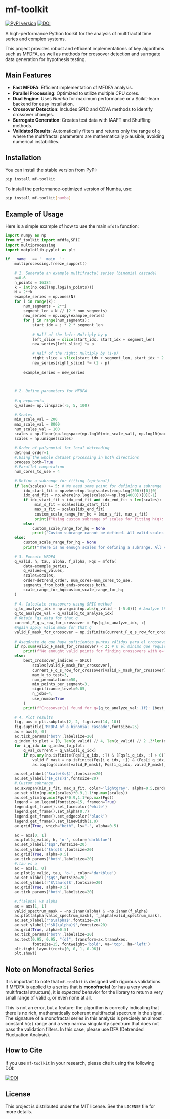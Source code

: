 # mf-toolkit

[![PyPI version](https://badge.fury.io/py/mf-toolkit.svg)](https://pypi.org/project/mf-toolkit/0.1.0/)
[![DOI](https://zenodo.org/badge/DOI/10.5281/zenodo.15857511.svg)](https://doi.org/10.5281/zenodo.15857511)

A high-performance Python toolkit for the analysis of multifractal time series and complex systems.

This project provides robust and efficient implementations of key algorithms such as MFDFA, as well as methods for crossover detection and surrogate data generation for hypothesis testing.

## Main Features

* **Fast MFDFA**: Efficient implementation of MFDFA analysis.
* **Parallel Processing**: Optimized to utilize multiple CPU cores.
* **Dual Engine**: Uses *Numba* for maximum performance or a Scikit-learn backend for easy installation.
* **Crossover Detection**: Includes SPIC and CDVA methods to identify crossover changes.
* **Surrogate Generation**: Creates test data with IAAFT and Shuffling methods.
* **Validated Results**: Automatically filters and returns only the range of `q` where the multifractal parameters are mathematically plausible, avoiding numerical instabilities.

## Installation

You can install the stable version from PyPI:

```bash
pip install mf-toolkit
```

To install the performance-optimized version of Numba, use:
```bash
pip install mf-toolkit[numba]
```

## Example of Usage

Here is a simple example of how to use the main `mfdfa` function:

```python
import numpy as np
from mf_toolkit import mfdfa,SPIC
import multiprocessing
import matplotlib.pyplot as plt 

if __name__ == '__main__':
    multiprocessing.freeze_support()
    
    # 1. Generate an example multifractal series (binomial cascade)
    p=0.6
    n_points = 16384
    k = int(np.ceil(np.log2(n_points)))
    N = 2**k
    example_series = np.ones(N)
    for i in range(k):
        num_segments = 2**i
        segment_len = N // (2 * num_segments)
        new_series = np.copy(example_series)
        for j in range(num_segments):
            start_idx = j * 2 * segment_len
                
            # Half of the left: Multiply by p
            left_slice = slice(start_idx, start_idx + segment_len)
            new_series[left_slice] *= p
                
            # Half of the right: Multiply by (1-p)
            right_slice = slice(start_idx + segment_len, start_idx + 2 * segment_len)
            new_series[right_slice] *= (1 - p)
                
        example_series = new_series
            
    
    
    # 2. Define parameters for MFDFA
    
    #.q exponents
    q_values= np.linspace(-5, 5, 100)
    
    #.Scales
    min_scale_val = 200
    max_scale_val = 8000
    num_scales_val = 100 
    scales = np.floor(np.logspace(np.log10(min_scale_val), np.log10(max_scale_val), num_scales_val)).astype(int)
    scales = np.unique(scales) 
    
    #.Order of polynomial for local detrending
    detrend_order=1
    #.Using the whole dataset processing in both directions
    process_both=True
    #.Parallel computation
    num_cores_to_use = 4 
    
    #.Define a subrange for fitting (optional)
    if len(scales) >= 5: # We need some point for defining a subrange
        idx_start_fit = np.where(np.log(scales)>=np.log(300))[0][0]
        idx_end_fit = np.where(np.log(scales)<=np.log(4000))[0][-1]
        if idx_start_fit < idx_end_fit and idx_end_fit < len(scales):
             min_s_fit = scales[idx_start_fit]
             max_s_fit = scales[idx_end_fit]
             custom_scale_range_for_hq = (min_s_fit, max_s_fit)
             print(f"Using custom subrange of scales for fitting h(q): {custom_scale_range_for_hq}")
        else:
            custom_scale_range_for_hq = None
            print("Custom subrange cannot be defined. All valid scales will be used.")
    else:
        custom_scale_range_for_hq = None 
        print("There is no enough scales for defining a subrange. All valid scales will be used")
    
    # 3. Execute MFDFA
    q_valid, h, tau, alpha, f_alpha, Fqs = mfdfa(
        data=example_series,
        q_values=q_values,
        scales=scales,
        order=detrend_order, num_cores=num_cores_to_use,
        segments_from_both_ends=process_both, 
        scale_range_for_hq=custom_scale_range_for_hq   
    )
    
    # 4. Calculate crossovers using SPIC method
    q_to_analyze_idx = np.argmin(np.abs(q_valid - (-5.0))) # Analyze the case of q=-5.0
    q_to_analyze_val = q_valid[q_to_analyze_idx]
    # Obtain Fqs data for that q
    current_F_q_s_row_for_crossover = Fqs[q_to_analyze_idx, :]
    #Again apply valid mask for that q
    valid_F_mask_for_crossover = np.isfinite(current_F_q_s_row_for_crossover) & (current_F_q_s_row_for_crossover > 0)
    
    # Asegúrate de que haya suficientes puntos válidos para el crossover
    if np.sum(valid_F_mask_for_crossover) < 2: # O el mínimo que requiera find_best_crossovers
        print(f"No enought valid points for finding crossovers with q={q_to_analyze_val:.1f}")
    else:
        best_crossover_indices = SPIC(
            scales[valid_F_mask_for_crossover], 
            current_F_q_s_row_for_crossover[valid_F_mask_for_crossover],
            max_k_to_test=3, 
            num_permutations=50, 
            min_points_per_segment=3, 
            significance_level=0.05,
            n_jobs=4,
            use_numba=True
        )
        print(f"Crossover(s) found for q={q_to_analyze_val:.1f}: {best_crossover_indices}")
        
    # 4. Plot results
    fig, axs = plt.subplots(2, 2, figsize=(14, 10))
    fig.suptitle('MFDFA of a binomial cascade',fontsize=25)
    ax = axs[0, 0]
    ax.tick_params('both',labelsize=20)
    q_index_to_plot = [0, len(q_valid) // 4, len(q_valid) // 2 ,3*len(q_valid) // 4,len(q_valid) - 1]
    for i_q_idx in q_index_to_plot:
        q_val_current = q_valid[i_q_idx]
        if np.any(np.isfinite(Fqs[i_q_idx, :]) & (Fqs[i_q_idx, :] > 0)):
            valid_F_mask = np.isfinite(Fqs[i_q_idx, :]) & (Fqs[i_q_idx, :] > 0)
            ax.loglog(scales[valid_F_mask], Fqs[i_q_idx, valid_F_mask], 'o-', label=f'q={q_val_current:.1f}',zorder=1)

    ax.set_xlabel('Scale($s$)',fontsize=20)
    ax.set_ylabel('$F_q(s)$',fontsize=20)
    #.Custom subrange
    ax.axvspan(min_s_fit, max_s_fit, color='lightgray', alpha=0.5,zorder=0)
    ax.set_xlim(np.min(scales)*0.9,1.1*np.max(scales))
    ax.set_ylim(np.min(Fqs)*0.9,1.1*np.max(Fqs))
    legend = ax.legend(fontsize=15, frameon=True)
    legend.get_frame().set_facecolor('white')      
    legend.get_frame().set_alpha(0.7)             
    legend.get_frame().set_edgecolor('black')
    legend.get_frame().set_linewidth(1.0)
    ax.grid(True, which="both", ls="-", alpha=0.5)
    
    ax = axs[0, 1]
    ax.plot(q_valid, h, 'o-', color='darkblue')
    ax.set_xlabel('$q$',fontsize=20)
    ax.set_ylabel('$h(q)$',fontsize=20)
    ax.grid(True, alpha=0.5)
    ax.tick_params('both',labelsize=20)
    #.tau vs q
    ax = axs[1, 0]
    ax.plot(q_valid, tau, 'o-', color='darkblue')
    ax.set_xlabel('$q$',fontsize=20)
    ax.set_ylabel(r'$\tau(q)$',fontsize=20)
    ax.grid(True, alpha=0.5)
    ax.tick_params('both',labelsize=20)
    
    #.f(alpha) vs alpha
    ax = axs[1, 1]
    valid_spectrum_mask = ~np.isnan(alpha) & ~np.isnan(f_alpha)
    ax.plot(alpha[valid_spectrum_mask], f_alpha[valid_spectrum_mask], 'o-', color='darkblue')
    ax.set_xlabel(r'$\alpha$',fontsize=20)
    ax.set_ylabel(r'$D(\alpha)$',fontsize=20)
    ax.grid(True, alpha=0.5)
    ax.tick_params('both',labelsize=20)
    ax.text(0.95, 0.95, "(d)", transform=ax.transAxes,
            fontsize=15, fontweight='bold', va='top', ha='left')
    plt.tight_layout(rect=[0, 0, 1, 0.96])
    plt.show()

```
## Note on Monofractal Series

It is important to note that `mf-toolkit` is designed with rigorous validations. If MFDFA is applied to a series that is **monofractal** (or has a very weak multifractal structure), it is *expected* behavior for the library to return a very small range of valid `q`, or even none at all.

This is not an error, but a feature: the algorithm is correctly indicating that there is no rich, mathematically coherent multifractal spectrum in the signal. The signature of a monofractal series in this analysis is precisely an almost constant `h(q)` range and a very narrow singularity spectrum that does not pass the validation filters. In this case, please use DFA (Detrended Fluctuation Analysis).

## How to Cite

If you use `mf-toolkit` in your research, please cite it using the following DOI:

[![DOI](https://zenodo.org/badge/DOI/TU_DOI_AQUI.svg)](https://doi.org/TU_DOI_AQUI)


## License

This project is distributed under the MIT license. See the `LICENSE` file for more details.

